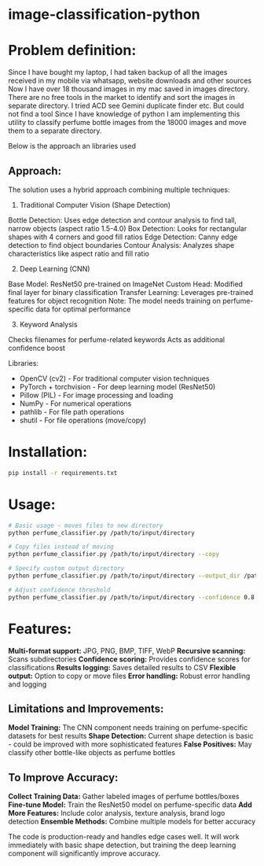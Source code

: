 # image-classification-python

# Problem definition:

Since I have bought my laptop, I had taken backup of all the images received in my mobile via whatsapp, website downloads and other sources
Now I have over 18 thousand images in my mac saved in images directory.
There are no free tools in the market to identify and sort the images in separate directory. I tried ACD see Gemini duplicate finder etc. But could not find a tool
Since I have knowledge of python I am implementing this utility to classify perfume bottle images from the 18000 images
and move them to a separate directory.

Below is the approach an libraries used

## Approach:

The solution uses a hybrid approach combining multiple techniques:

1. Traditional Computer Vision (Shape Detection)

Bottle Detection: Uses edge detection and contour analysis to find tall, narrow objects (aspect ratio 1.5-4.0)
Box Detection: Looks for rectangular shapes with 4 corners and good fill ratios
Edge Detection: Canny edge detection to find object boundaries
Contour Analysis: Analyzes shape characteristics like aspect ratio and fill ratio

2. Deep Learning (CNN)

Base Model: ResNet50 pre-trained on ImageNet
Custom Head: Modified final layer for binary classification
Transfer Learning: Leverages pre-trained features for object recognition
Note: The model needs training on perfume-specific data for optimal performance

3. Keyword Analysis

Checks filenames for perfume-related keywords
Acts as additional confidence boost

Libraries:

- OpenCV (cv2) - For traditional computer vision techniques
- PyTorch + torchvision - For deep learning model (ResNet50)
- Pillow (PIL) - For image processing and loading
- NumPy - For numerical operations
- pathlib - For file path operations
- shutil - For file operations (move/copy)

# Installation:

```bash
pip install -r requirements.txt
```

# Usage:

```bash
# Basic usage - moves files to new directory
python perfume_classifier.py /path/to/input/directory

# Copy files instead of moving
python perfume_classifier.py /path/to/input/directory --copy

# Specify custom output directory
python perfume_classifier.py /path/to/input/directory --output_dir /path/to/output

# Adjust confidence threshold
python perfume_classifier.py /path/to/input/directory --confidence 0.8
```

# Features:

**Multi-format support:** JPG, PNG, BMP, TIFF, WebP
**Recursive scanning:** Scans subdirectories
**Confidence scoring:** Provides confidence scores for classifications
**Results logging:** Saves detailed results to CSV
**Flexible output:** Option to copy or move files
**Error handling:** Robust error handling and logging

## Limitations and Improvements:

**Model Training:** The CNN component needs training on perfume-specific datasets for best results
**Shape Detection:** Current shape detection is basic - could be improved with more sophisticated features
**False Positives:** May classify other bottle-like objects as perfume bottles

## To Improve Accuracy:

**Collect Training Data:** Gather labeled images of perfume bottles/boxes
**Fine-tune Model:** Train the ResNet50 model on perfume-specific data
**Add More Features:** Include color analysis, texture analysis, brand logo detection
**Ensemble Methods:** Combine multiple models for better accuracy

The code is production-ready and handles edge cases well. It will work immediately with basic shape detection, but training the deep learning component will significantly improve accuracy.
